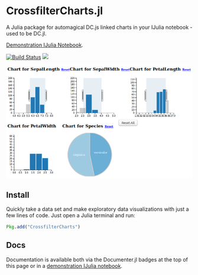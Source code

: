 # CrossfilterCharts.jl
A Julia package for automagical DC.js linked charts in your IJulia notebook - used to be DC.jl.

[Demonstration IJulia Notebook](http://nbviewer.ipython.org/github/tawheeler/CrossfilterCharts.jl/blob/master/docs/CrossfilterCharts.ipynb).

[![Build Status](https://travis-ci.org/tawheeler/CrossfilterCharts.jl.svg?branch=master)](https://travis-ci.org/tawheeler/CrossfilterCharts.jl)
[![](https://img.shields.io/badge/docs-latest-blue.svg)](https://tawheeler.github.io/CrossfilterCharts.jl/latest)

![Brushing and linking provided by DC.js](/docs/figures/demo002.png)

## Install

Quickly take a data set and make exploratory data visualizations with just a few lines of code. Just open a Julia terminal and run:
```julia
Pkg.add("CrossfilterCharts")
```

## Docs

Documentation is available both via the Documenter.jl badges at the top of this page or in a [demonstration IJulia notebook](http://nbviewer.ipython.org/github/tawheeler/CrossfilterCharts.jl/blob/master/docs/CrossfilterCharts.ipynb).
